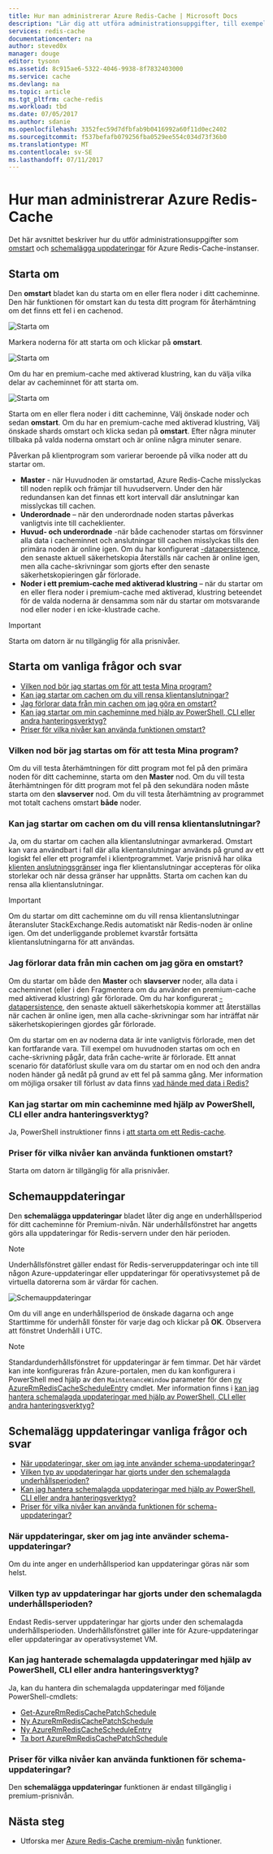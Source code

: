 ```yaml
---
title: Hur man administrerar Azure Redis-Cache | Microsoft Docs
description: "Lär dig att utföra administrationsuppgifter, till exempel omstart och schema-uppdateringar för Azure Redis-Cache"
services: redis-cache
documentationcenter: na
author: steved0x
manager: douge
editor: tysonn
ms.assetid: 8c915ae6-5322-4046-9938-8f7832403000
ms.service: cache
ms.devlang: na
ms.topic: article
ms.tgt_pltfrm: cache-redis
ms.workload: tbd
ms.date: 07/05/2017
ms.author: sdanie
ms.openlocfilehash: 3352fec59d7dfbfab9b0416992a60f11d0ec2402
ms.sourcegitcommit: f537befafb079256fba0529ee554c034d73f36b0
ms.translationtype: MT
ms.contentlocale: sv-SE
ms.lasthandoff: 07/11/2017
---
```

# <a name="how-to-administer-azure-redis-cache"></a>Hur man administrerar Azure Redis-Cache
Det här avsnittet beskriver hur du utför administrationsuppgifter som [omstart](#reboot) och [schemalägga uppdateringar](#schedule-updates) för Azure Redis-Cache-instanser.

## <a name="reboot"></a>Starta om
Den **omstart** bladet kan du starta om en eller flera noder i ditt cacheminne. Den här funktionen för omstart kan du testa ditt program för återhämtning om det finns ett fel i en cachenod.

![Starta om](./media/cache-administration/redis-cache-administration-reboot.png)

Markera noderna för att starta om och klickar på **omstart**.

![Starta om](./media/cache-administration/redis-cache-reboot.png)

Om du har en premium-cache med aktiverad klustring, kan du välja vilka delar av cacheminnet för att starta om.

![Starta om](./media/cache-administration/redis-cache-reboot-cluster.png)

Starta om en eller flera noder i ditt cacheminne, Välj önskade noder och sedan **omstart**. Om du har en premium-cache med aktiverad klustring, Välj önskade shards omstart och klicka sedan på **omstart**. Efter några minuter tillbaka på valda noderna omstart och är online några minuter senare.

Påverkan på klientprogram som varierar beroende på vilka noder att du startar om.

* **Master** - när Huvudnoden är omstartad, Azure Redis-Cache misslyckas till noden replik och främjar till huvudservern. Under den här redundansen kan det finnas ett kort intervall där anslutningar kan misslyckas till cachen.
* **Underordnade** – när den underordnade noden startas påverkas vanligtvis inte till cacheklienter.
* **Huvud- och underordnade** -när både cachenoder startas om försvinner alla data i cacheminnet och anslutningar till cachen misslyckas tills den primära noden är online igen. Om du har konfigurerat [-datapersistence](cache-how-to-premium-persistence.md), den senaste aktuell säkerhetskopia återställs när cachen är online igen, men alla cache-skrivningar som gjorts efter den senaste säkerhetskopieringen går förlorade.
* **Noder i ett premium-cache med aktiverad klustring** – när du startar om en eller flera noder i premium-cache med aktiverad, klustring beteendet för de valda noderna är densamma som när du startar om motsvarande nod eller noder i en icke-klustrade cache.

> [!IMPORTANT]
> Starta om datorn är nu tillgänglig för alla prisnivåer.
> 
> 

## <a name="reboot-faq"></a>Starta om vanliga frågor och svar
* [Vilken nod bör jag startas om för att testa Mina program?](#which-node-should-i-reboot-to-test-my-application)
* [Kan jag startar om cachen om du vill rensa klientanslutningar?](#can-i-reboot-the-cache-to-clear-client-connections)
* [Jag förlorar data från min cachen om jag göra en omstart?](#will-i-lose-data-from-my-cache-if-i-do-a-reboot)
* [Kan jag startar om min cacheminne med hjälp av PowerShell, CLI eller andra hanteringsverktyg?](#can-i-reboot-my-cache-using-powershell-cli-or-other-management-tools)
* [Priser för vilka nivåer kan använda funktionen omstart?](#what-pricing-tiers-can-use-the-reboot-functionality)

### <a name="which-node-should-i-reboot-to-test-my-application"></a>Vilken nod bör jag startas om för att testa Mina program?
Om du vill testa återhämtningen för ditt program mot fel på den primära noden för ditt cacheminne, starta om den **Master** nod. Om du vill testa återhämtningen för ditt program mot fel på den sekundära noden måste starta om den **slavserver** nod. Om du vill testa återhämtning av programmet mot totalt cachens omstart **både** noder.

### <a name="can-i-reboot-the-cache-to-clear-client-connections"></a>Kan jag startar om cachen om du vill rensa klientanslutningar?
Ja, om du startar om cachen alla klientanslutningar avmarkerad. Omstart kan vara användbart i fall där alla klientanslutningar används på grund av ett logiskt fel eller ett programfel i klientprogrammet. Varje prisnivå har olika [klienten anslutningsgränser](cache-configure.md#default-redis-server-configuration) inga fler klientanslutningar accepteras för olika storlekar och när dessa gränser har uppnåtts. Starta om cachen kan du rensa alla klientanslutningar.

> [!IMPORTANT]
> Om du startar om ditt cacheminne om du vill rensa klientanslutningar återansluter StackExchange.Redis automatiskt när Redis-noden är online igen. Om det underliggande problemet kvarstår fortsätta klientanslutningarna för att användas.
> 
> 

### <a name="will-i-lose-data-from-my-cache-if-i-do-a-reboot"></a>Jag förlorar data från min cachen om jag göra en omstart?
Om du startar om både den **Master** och **slavserver** noder, alla data i cacheminnet (eller i den Fragmentera om du använder en premium-cache med aktiverad klustring) går förlorade. Om du har konfigurerat [-datapersistence](cache-how-to-premium-persistence.md), den senaste aktuell säkerhetskopia kommer att återställas när cachen är online igen, men alla cache-skrivningar som har inträffat när säkerhetskopieringen gjordes går förlorade.

Om du startar om en av noderna data är inte vanligtvis förlorade, men det kan fortfarande vara. Till exempel om huvudnoden startas om och en cache-skrivning pågår, data från cache-write är förlorade. Ett annat scenario för dataförlust skulle vara om du startar om en nod och den andra noden händer gå nedåt på grund av ett fel på samma gång. Mer information om möjliga orsaker till förlust av data finns [vad hände med data i Redis?](https://gist.github.com/JonCole/b6354d92a2d51c141490f10142884ea4#file-whathappenedtomydatainredis-md)

### <a name="can-i-reboot-my-cache-using-powershell-cli-or-other-management-tools"></a>Kan jag startar om min cacheminne med hjälp av PowerShell, CLI eller andra hanteringsverktyg?
Ja, PowerShell instruktioner finns i [att starta om ett Redis-cache](cache-howto-manage-redis-cache-powershell.md#to-reboot-a-redis-cache).

### <a name="what-pricing-tiers-can-use-the-reboot-functionality"></a>Priser för vilka nivåer kan använda funktionen omstart?
Starta om datorn är tillgänglig för alla prisnivåer.

## <a name="schedule-updates"></a>Schemauppdateringar
Den **schemalägga uppdateringar** bladet låter dig ange en underhållsperiod för ditt cacheminne för Premium-nivån. När underhållsfönstret har angetts görs alla uppdateringar för Redis-servern under den här perioden. 

> [!NOTE] 
> Underhållsfönstret gäller endast för Redis-serveruppdateringar och inte till någon Azure-uppdateringar eller uppdateringar för operativsystemet på de virtuella datorerna som är värdar för cachen.
> 
> 

![Schemauppdateringar](./media/cache-administration/redis-schedule-updates.png)

Om du vill ange en underhållsperiod de önskade dagarna och ange Starttimme för underhåll fönster för varje dag och klickar på **OK**. Observera att fönstret Underhåll i UTC. 

> [!NOTE]
> Standardunderhållsfönstret för uppdateringar är fem timmar. Det här värdet kan inte konfigureras från Azure-portalen, men du kan konfigurera i PowerShell med hjälp av den `MaintenanceWindow` parameter för den [ny AzureRmRedisCacheScheduleEntry](/powershell/module/azurerm.rediscache/new-azurermrediscachescheduleentry) cmdlet. Mer information finns i [kan jag hantera schemalagda uppdateringar med hjälp av PowerShell, CLI eller andra hanteringsverktyg?](#can-i-manage-scheduled-updates-using-powershell-cli-or-other-management-tools)
> 
> 

## <a name="schedule-updates-faq"></a>Schemalägg uppdateringar vanliga frågor och svar
* [När uppdateringar, sker om jag inte använder schema-uppdateringar?](#when-do-updates-occur-if-i-dont-use-the-schedule-updates-feature)
* [Vilken typ av uppdateringar har gjorts under den schemalagda underhållsperioden?](#what-type-of-updates-are-made-during-the-scheduled-maintenance-window)
* [Kan jag hantera schemalagda uppdateringar med hjälp av PowerShell, CLI eller andra hanteringsverktyg?](#can-i-managed-scheduled-updates-using-powershell-cli-or-other-management-tools)
* [Priser för vilka nivåer kan använda funktionen för schema-uppdateringar?](#what-pricing-tiers-can-use-the-schedule-updates-functionality)

### <a name="when-do-updates-occur-if-i-dont-use-the-schedule-updates-feature"></a>När uppdateringar, sker om jag inte använder schema-uppdateringar?
Om du inte anger en underhållsperiod kan uppdateringar göras när som helst.

### <a name="what-type-of-updates-are-made-during-the-scheduled-maintenance-window"></a>Vilken typ av uppdateringar har gjorts under den schemalagda underhållsperioden?
Endast Redis-server uppdateringar har gjorts under den schemalagda underhållsperioden. Underhållsfönstret gäller inte för Azure-uppdateringar eller uppdateringar av operativsystemet VM.

### <a name="can-i-managed-scheduled-updates-using-powershell-cli-or-other-management-tools"></a>Kan jag hanterade schemalagda uppdateringar med hjälp av PowerShell, CLI eller andra hanteringsverktyg?
Ja, kan du hantera din schemalagda uppdateringar med följande PowerShell-cmdlets:

* [Get-AzureRmRedisCachePatchSchedule](/powershell/module/azurerm.rediscache/get-azurermrediscachepatchschedule)
* [Ny AzureRmRedisCachePatchSchedule](/powershell/module/azurerm.rediscache/new-azurermrediscachepatchschedule)
* [Ny AzureRmRedisCacheScheduleEntry](/powershell/module/azurerm.rediscache/new-azurermrediscachescheduleentry)
* [Ta bort AzureRmRedisCachePatchSchedule](/powershell/module/azurerm.rediscache/remove-azurermrediscachepatchschedule)

### <a name="what-pricing-tiers-can-use-the-schedule-updates-functionality"></a>Priser för vilka nivåer kan använda funktionen för schema-uppdateringar?
Den **schemalägga uppdateringar** funktionen är endast tillgänglig i premium-prisnivån.

## <a name="next-steps"></a>Nästa steg
* Utforska mer [Azure Redis-Cache premium-nivån](cache-premium-tier-intro.md) funktioner.


